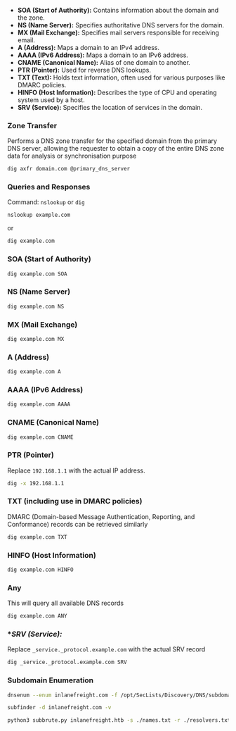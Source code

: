 - **SOA (Start of Authority):** Contains information about the domain and the zone.
- **NS (Name Server):** Specifies authoritative DNS servers for the domain.
- **MX (Mail Exchange):** Specifies mail servers responsible for receiving email.
- **A (Address):** Maps a domain to an IPv4 address.
- **AAAA (IPv6 Address):** Maps a domain to an IPv6 address.
- **CNAME (Canonical Name):** Alias of one domain to another.
- **PTR (Pointer):** Used for reverse DNS lookups.
- **TXT (Text):** Holds text information, often used for various purposes like DMARC policies.
- **HINFO (Host Information):** Describes the type of CPU and operating system used by a host.
- **SRV (Service):** Specifies the location of services in the domain.

### Zone Transfer

Performs a DNS zone transfer for the specified domain from the primary DNS server, allowing the requester to obtain a copy of the entire DNS zone data for analysis or synchronisation purpose

```bash
dig axfr domain.com @primary_dns_server
```

### Queries and Responses

Command: `nslookup` or `dig`

`nslookup example.com`

or

```bash
dig example.com
```

### SOA (Start of Authority)

 ```bash
 dig example.com SOA
```

### NS (Name Server)

```bash
dig example.com NS
```

### MX (Mail Exchange)

```bash
dig example.com MX
```

### A (Address)

```bash
dig example.com A
```

### AAAA (IPv6 Address)

```bash
dig example.com AAAA
```
 
### CNAME (Canonical Name)

```bash
dig example.com CNAME
```
 
### PTR (Pointer)

 Replace `192.168.1.1` with the actual IP address.
 
```bash
dig -x 192.168.1.1
```
  
### TXT (including use in DMARC policies)

DMARC (Domain-based Message Authentication, Reporting, and Conformance) records can be retrieved similarly
  
```bash
dig example.com TXT
```

### HINFO (Host Information)

```bash
dig example.com HINFO
```
 
### Any

This will query all available DNS records

```bash
dig example.com ANY
```
 
 ### **SRV (Service):*
 
 Replace `_service._protocol.example.com` with the actual SRV record
 
```bash
dig _service._protocol.example.com SRV
```

### Subdomain Enumeration

```bash
dnsenum --enum inlanefreight.com -f /opt/SecLists/Discovery/DNS/subdomains-top1million-110000.txt

```

```bash
subfinder -d inlanefreight.com -v
```

```bash
python3 subbrute.py inlanefreight.htb -s ./names.txt -r ./resolvers.txt
```